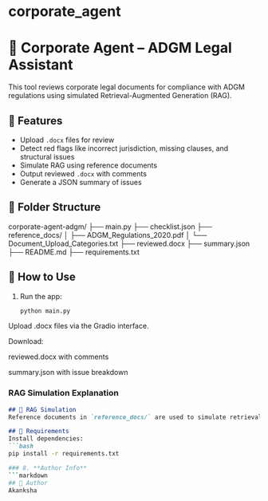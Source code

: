 # corporate_agent
# 🧾 Corporate Agent – ADGM Legal Assistant

This tool reviews corporate legal documents for compliance with ADGM regulations using simulated Retrieval-Augmented Generation (RAG).

## 🚀 Features

- Upload `.docx` files for review
- Detect red flags like incorrect jurisdiction, missing clauses, and structural issues
- Simulate RAG using reference documents
- Output reviewed `.docx` with comments
- Generate a JSON summary of issues

## 📂 Folder Structure

corporate-agent-adgm/
├── main.py
├── checklist.json
├── reference_docs/
│   ├── ADGM_Regulations_2020.pdf
│   └── Document_Upload_Categories.txt
├── reviewed.docx
├── summary.json
├── README.md
├── requirements.txt

## 🧪 How to Use
1. Run the app:
   ```bash
   python main.py
Upload .docx files via the Gradio interface.

Download:

reviewed.docx with comments

summary.json with issue breakdown


### **RAG Simulation Explanation**
```markdown
## 🧠 RAG Simulation
Reference documents in `reference_docs/` are used to simulate retrieval-based validation. The app checks uploaded documents against these for compliance.

## 📌 Requirements
Install dependencies:
```bash
pip install -r requirements.txt

### 8. **Author Info**
```markdown
## 📝 Author
Akanksha 
